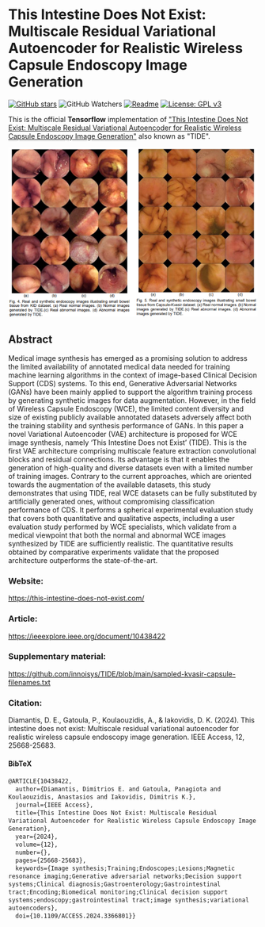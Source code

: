 # This Intestine Does Not Exist: Multiscale Residual Variational Autoencoder for Realistic Wireless Capsule Endoscopy Image Generation 

[![GitHub stars](https://img.shields.io/github/stars/innoisys/TIDE.svg?style=flat&label=Star)](https://github.com/innoisys/TIDE/)
![GitHub Watchers](https://img.shields.io/github/watchers/innoisys/TIDE?style=flat&label=Watchers)
[![Readme](https://img.shields.io/badge/README-green.svg)](README.md)
[![License: GPL v3](https://img.shields.io/badge/License-GPLv3-blue.svg)](https://www.gnu.org/licenses/gpl-3.0)

This is the official <b>Tensorflow</b> implementation of ["This Intestine Does Not Exist: Multiscale Residual Variational Autoencoder for Realistic Wireless Capsule Endoscopy Image Generation"](https://ieeexplore.ieee.org/document/10438422) also known as "TIDE".  

<div align="center">
  <img src="assets/images/img.png" alt="TIDE">
</div>

## Abstract 
Medical image synthesis has emerged as a promising solution to address the limited availability of annotated medical data needed for training machine learning algorithms in the context of image-based Clinical Decision Support (CDS) systems. To this end, Generative Adversarial Networks (GANs) have been mainly applied to support the algorithm training process by generating synthetic images for data augmentation. However, in the field of Wireless Capsule Endoscopy (WCE), the limited content diversity and size of existing publicly available annotated datasets adversely affect both the training stability and synthesis performance of GANs. In this paper a novel Variational Autoencoder (VAE) architecture is proposed for WCE image synthesis, namely ‘This Intestine Does not Exist’ (TIDE). This is the first VAE architecture comprising multiscale feature extraction convolutional blocks and residual connections. Its advantage is that it enables the generation of high-quality and diverse datasets even with a limited number of training images. Contrary to the current approaches, which are oriented towards the augmentation of the available datasets, this study demonstrates that using TIDE, real WCE datasets can be fully substituted by artificially generated ones, without compromising classification performance of CDS. It performs a spherical experimental evaluation study that covers both quantitative and qualitative aspects, including a user evaluation study performed by WCE specialists, which validate from a medical viewpoint that both the normal and abnormal WCE images synthesized by TIDE are sufficiently realistic. The quantitative results obtained by comparative experiments validate that the proposed architecture outperforms the state-of-the-art.

### Website: 
https://this-intestine-does-not-exist.com/

### Article: 
https://ieeexplore.ieee.org/document/10438422

### Supplementary material: 
https://github.com/innoisys/TIDE/blob/main/sampled-kvasir-capsule-filenames.txt

### Citation: 
Diamantis, D. E., Gatoula, P., Koulaouzidis, A., & Iakovidis, D. K. (2024). This intestine does not exist: Multiscale residual variational autoencoder for realistic wireless capsule endoscopy image generation. IEEE Access, 12, 25668-25683.
#### BibTeX
```
@ARTICLE{10438422,
  author={Diamantis, Dimitrios E. and Gatoula, Panagiota and Koulaouzidis, Anastasios and Iakovidis, Dimitris K.},
  journal={IEEE Access}, 
  title={This Intestine Does Not Exist: Multiscale Residual Variational Autoencoder for Realistic Wireless Capsule Endoscopy Image Generation}, 
  year={2024},
  volume={12},
  number={},
  pages={25668-25683},
  keywords={Image synthesis;Training;Endoscopes;Lesions;Magnetic resonance imaging;Generative adversarial networks;Decision support systems;Clinical diagnosis;Gastroenterology;Gastrointestinal tract;Encoding;Biomedical monitoring;Clinical decision support systems;endoscopy;gastrointestinal tract;image synthesis;variational autoencoders},
  doi={10.1109/ACCESS.2024.3366801}}
```
